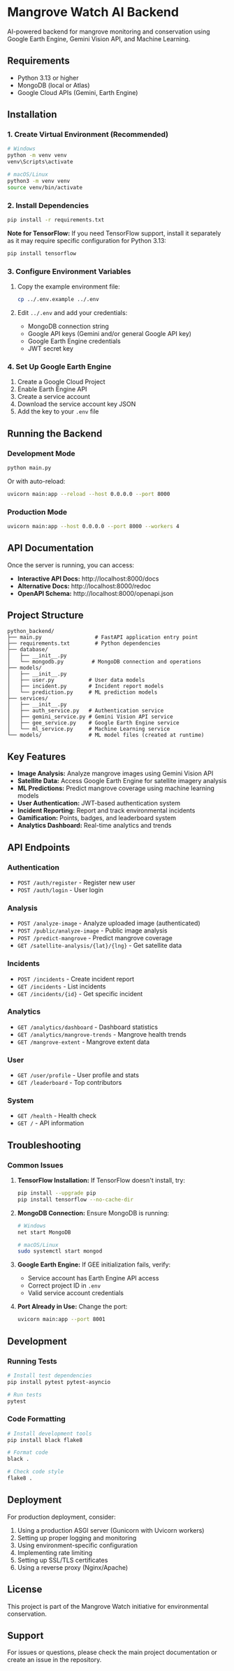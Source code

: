 # Mangrove Watch AI Backend

AI-powered backend for mangrove monitoring and conservation using Google Earth Engine, Gemini Vision API, and Machine Learning.

## Requirements

- Python 3.13 or higher
- MongoDB (local or Atlas)
- Google Cloud APIs (Gemini, Earth Engine)

## Installation

### 1. Create Virtual Environment (Recommended)

```bash
# Windows
python -m venv venv
venv\Scripts\activate

# macOS/Linux
python3 -m venv venv
source venv/bin/activate
```

### 2. Install Dependencies

```bash
pip install -r requirements.txt
```

**Note for TensorFlow:** If you need TensorFlow support, install it separately as it may require specific configuration for Python 3.13:

```bash
pip install tensorflow
```

### 3. Configure Environment Variables

1. Copy the example environment file:
   ```bash
   cp ../.env.example ../.env
   ```

2. Edit `../.env` and add your credentials:
   - MongoDB connection string
   - Google API keys (Gemini and/or general Google API key)
   - Google Earth Engine credentials
   - JWT secret key

### 4. Set Up Google Earth Engine

1. Create a Google Cloud Project
2. Enable Earth Engine API
3. Create a service account
4. Download the service account key JSON
5. Add the key to your `.env` file

## Running the Backend

### Development Mode

```bash
python main.py
```

Or with auto-reload:

```bash
uvicorn main:app --reload --host 0.0.0.0 --port 8000
```

### Production Mode

```bash
uvicorn main:app --host 0.0.0.0 --port 8000 --workers 4
```

## API Documentation

Once the server is running, you can access:

- **Interactive API Docs:** http://localhost:8000/docs
- **Alternative Docs:** http://localhost:8000/redoc
- **OpenAPI Schema:** http://localhost:8000/openapi.json

## Project Structure

```
python_backend/
├── main.py                 # FastAPI application entry point
├── requirements.txt        # Python dependencies
├── database/
│   ├── __init__.py
│   └── mongodb.py         # MongoDB connection and operations
├── models/
│   ├── __init__.py
│   ├── user.py           # User data models
│   ├── incident.py       # Incident report models
│   └── prediction.py     # ML prediction models
├── services/
│   ├── __init__.py
│   ├── auth_service.py   # Authentication service
│   ├── gemini_service.py # Gemini Vision API service
│   ├── gee_service.py    # Google Earth Engine service
│   └── ml_service.py     # Machine Learning service
└── models/               # ML model files (created at runtime)
```

## Key Features

- **Image Analysis:** Analyze mangrove images using Gemini Vision API
- **Satellite Data:** Access Google Earth Engine for satellite imagery analysis
- **ML Predictions:** Predict mangrove coverage using machine learning models
- **User Authentication:** JWT-based authentication system
- **Incident Reporting:** Report and track environmental incidents
- **Gamification:** Points, badges, and leaderboard system
- **Analytics Dashboard:** Real-time analytics and trends

## API Endpoints

### Authentication
- `POST /auth/register` - Register new user
- `POST /auth/login` - User login

### Analysis
- `POST /analyze-image` - Analyze uploaded image (authenticated)
- `POST /public/analyze-image` - Public image analysis
- `POST /predict-mangrove` - Predict mangrove coverage
- `GET /satellite-analysis/{lat}/{lng}` - Get satellite data

### Incidents
- `POST /incidents` - Create incident report
- `GET /incidents` - List incidents
- `GET /incidents/{id}` - Get specific incident

### Analytics
- `GET /analytics/dashboard` - Dashboard statistics
- `GET /analytics/mangrove-trends` - Mangrove health trends
- `GET /mangrove-extent` - Mangrove extent data

### User
- `GET /user/profile` - User profile and stats
- `GET /leaderboard` - Top contributors

### System
- `GET /health` - Health check
- `GET /` - API information

## Troubleshooting

### Common Issues

1. **TensorFlow Installation:** If TensorFlow doesn't install, try:
   ```bash
   pip install --upgrade pip
   pip install tensorflow --no-cache-dir
   ```

2. **MongoDB Connection:** Ensure MongoDB is running:
   ```bash
   # Windows
   net start MongoDB
   
   # macOS/Linux
   sudo systemctl start mongod
   ```

3. **Google Earth Engine:** If GEE initialization fails, verify:
   - Service account has Earth Engine API access
   - Correct project ID in `.env`
   - Valid service account credentials

4. **Port Already in Use:** Change the port:
   ```bash
   uvicorn main:app --port 8001
   ```

## Development

### Running Tests

```bash
# Install test dependencies
pip install pytest pytest-asyncio

# Run tests
pytest
```

### Code Formatting

```bash
# Install development tools
pip install black flake8

# Format code
black .

# Check code style
flake8 .
```

## Deployment

For production deployment, consider:

1. Using a production ASGI server (Gunicorn with Uvicorn workers)
2. Setting up proper logging and monitoring
3. Using environment-specific configuration
4. Implementing rate limiting
5. Setting up SSL/TLS certificates
6. Using a reverse proxy (Nginx/Apache)

## License

This project is part of the Mangrove Watch initiative for environmental conservation.

## Support

For issues or questions, please check the main project documentation or create an issue in the repository.
